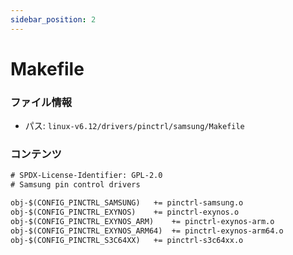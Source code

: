 ```yaml
---
sidebar_position: 2
---
```

# Makefile

### ファイル情報

- パス: `linux-v6.12/drivers/pinctrl/samsung/Makefile`

### コンテンツ

```txt
# SPDX-License-Identifier: GPL-2.0
# Samsung pin control drivers

obj-$(CONFIG_PINCTRL_SAMSUNG)	+= pinctrl-samsung.o
obj-$(CONFIG_PINCTRL_EXYNOS)	+= pinctrl-exynos.o
obj-$(CONFIG_PINCTRL_EXYNOS_ARM)	+= pinctrl-exynos-arm.o
obj-$(CONFIG_PINCTRL_EXYNOS_ARM64)	+= pinctrl-exynos-arm64.o
obj-$(CONFIG_PINCTRL_S3C64XX)	+= pinctrl-s3c64xx.o

```
